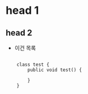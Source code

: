 # head 1
## head 2
* 이건 목록
<pre><code>
    class test {
        public void test() {

        }
    }
  </code></pre>